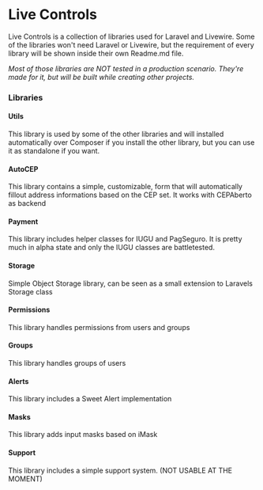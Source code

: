 # Live Controls
Live Controls is a collection of libraries used for Laravel and Livewire. Some of the libraries won't need Laravel or Livewire, but the requirement of every library will be shown inside their own Readme.md file.

*Most of those libraries are NOT tested in a production scenario. They're made for it, but will be built while creating other projects.*

### Libraries
#### Utils
This library is used by some of the other libraries and will installed automatically over Composer if you install the other library, but you can use it as standalone if you want.

#### AutoCEP
This library contains a simple, customizable, form that will automatically fillout address informations based on the CEP set. It works with CEPAberto as backend

#### Payment
This library includes helper classes for IUGU and PagSeguro. It is pretty much in alpha state and only the IUGU classes are battletested.

#### Storage
Simple Object Storage library, can be seen as a small extension to Laravels Storage class

#### Permissions
This library handles permissions from users and groups

#### Groups
This library handles groups of users

#### Alerts
This library includes a Sweet Alert implementation

#### Masks
This library adds input masks based on iMask

#### Support
This library includes a simple support system. (NOT USABLE AT THE MOMENT)
